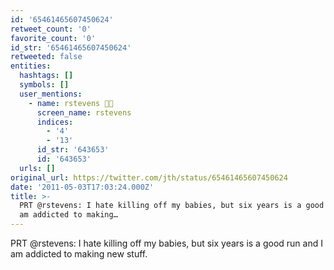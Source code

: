 ```yaml
---
id: '65461465607450624'
retweet_count: '0'
favorite_count: '0'
id_str: '65461465607450624'
retweeted: false
entities:
  hashtags: []
  symbols: []
  user_mentions:
    - name: rstevens 🐳💨
      screen_name: rstevens
      indices:
        - '4'
        - '13'
      id_str: '643653'
      id: '643653'
  urls: []
original_url: https://twitter.com/jth/status/65461465607450624
date: '2011-05-03T17:03:24.000Z'
title: >-
  PRT @rstevens: I hate killing off my babies, but six years is a good run and I
  am addicted to making…
---
```


PRT @rstevens: I hate killing off my babies, but six years is a good run and I am addicted to making new stuff.